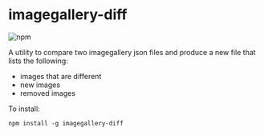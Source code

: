# imagegallery-diff

![npm](https://img.shields.io/npm/v/imagegallery-diff?style=for-the-badge)

A utility to compare two imagegallery json files and produce a new file that lists the following:

- images that are different
- new images
- removed images

To install:

```
npm install -g imagegallery-diff
```
